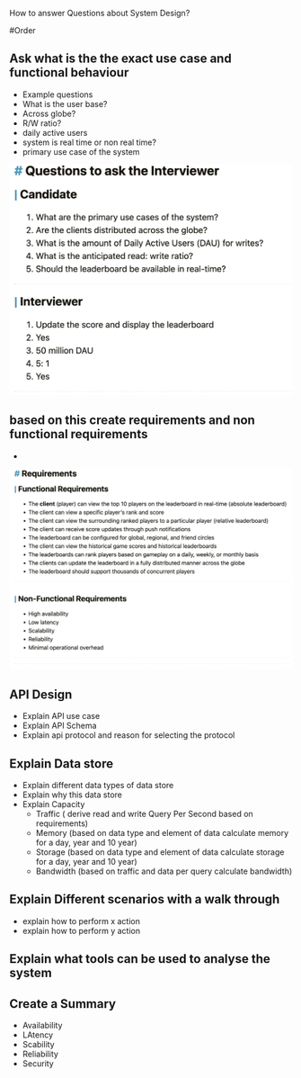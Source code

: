 How to answer Questions about System Design?

#Order

## Ask what is the the exact use case and functional behaviour

- Example questions
 - What is the user base?
 - Across globe? 
 - R/W ratio?
 - daily active users
 - system is real time or non real time?
 - primary use case of the system

![e.g.](https://github.com/nandyou/my-tech-bytes/blob/main/concepts/SystemDesign-UseCase.png?raw=true)

## based on this create requirements and non functional requirements

- 
![e.g.](https://github.com/nandyou/my-tech-bytes/blob/main/concepts/SsytemDesign-Requirements.png?raw=true)

## API Design

- Explain API use case
- Explain API Schema 
- Explain api protocol and reason for selecting the protocol

## Explain Data store
- Explain different data types of data store
- Explain why this data store
- Explain Capacity
  - Traffic ( derive read and write Query Per Second based on requirements)
  - Memory (based on data type and element of data calculate memory for a day, year and 10 year)
  - Storage (based on data type and element of data calculate storage for a day, year and 10 year)
  - Bandwidth (based on traffic and data per query calculate bandwidth)

## Explain Different scenarios with a walk through
- explain how to perform x action
- explain how to perform y action

## Explain what tools can be used to analyse the system 

## Create a Summary
- Availability
- LAtency
- Scability
- Reliability
- Security






